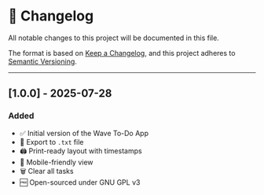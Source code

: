 # 📘 Changelog

All notable changes to this project will be documented in this file.

The format is based on [Keep a Changelog](https://keepachangelog.com/en/1.0.0/),
and this project adheres to [Semantic Versioning](https://semver.org/).

---

## [1.0.0] - 2025-07-28

### Added
- ✅ Initial version of the Wave To-Do App
- 📄 Export to `.txt` file
- 🖨 Print-ready layout with timestamps
- 📱 Mobile-friendly view
- 🗑 Clear all tasks
- 🆓 Open-sourced under GNU GPL v3

